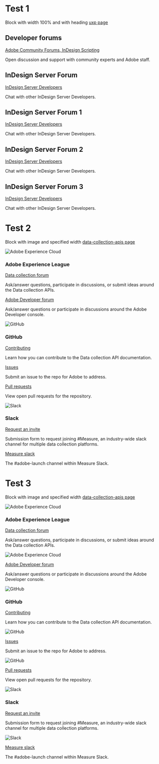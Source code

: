 # Test 1

Block with width 100% and with heading
[uxp page](https://developer.adobe.com/indesign/uxp/support/)

<DiscoverBlock width="100%" slots="heading, link, text"/>

## Developer forums

[Adobe Community Forums, InDesign Scripting](https://community.adobe.com/t5/indesign/ct-p/ct-indesign?page=1&sort=latest_replies&lang=all&tabid=all&topics=label-scripting)

Open discussion and support with community experts and Adobe staff.

<DiscoverBlock width="100%" slots="heading, link, text"/>

## InDesign Server Forum

[InDesign Server Developers](https://community.adobe.com/t5/indesign/ct-p/ct-indesign?page=1&sort=latest_replies&filter=all&lang=all&tabid=discussions&topics=label-serverdevelopers)

Chat with other InDesign Server Developers.

<DiscoverBlock width="30%" slots="heading, link, text"/>

## InDesign Server Forum 1

[InDesign Server Developers](https://community.adobe.com/t5/indesign/ct-p/ct-indesign?page=1&sort=latest_replies&filter=all&lang=all&tabid=discussions&topics=label-serverdevelopers)

Chat with other InDesign Server Developers.

<DiscoverBlock width="30%" slots="heading, link, text"/>

## InDesign Server Forum 2

[InDesign Server Developers](https://community.adobe.com/t5/indesign/ct-p/ct-indesign?page=1&sort=latest_replies&filter=all&lang=all&tabid=discussions&topics=label-serverdevelopers)

Chat with other InDesign Server Developers.

<DiscoverBlock width="30%" slots="heading, link, text"/>

## InDesign Server Forum 3

[InDesign Server Developers](https://community.adobe.com/t5/indesign/ct-p/ct-indesign?page=1&sort=latest_replies&filter=all&lang=all&tabid=discussions&topics=label-serverdevelopers)

Chat with other InDesign Server Developers.

# Test 2

Block with image and specified width
[data-collection-apis page](https://developer.adobe.com/data-collection-apis/docs/support/)

<DiscoverBlock slots="image, heading, link, text" width="25%"/>

![Adobe Experience Cloud](../../assets/experience-cloud.png)

### Adobe Experience League

[Data collection forum](https://experienceleaguecommunities.adobe.com/t5/adobe-experience-platform-data/ct-p/adobe-launch-community)

Ask/answer questions, participate in discussions, or submit ideas around the Data collection APIs.

<DiscoverBlock slots="link, text" width="25%"/>

[Adobe Developer forum](https://experienceleaguecommunities.adobe.com/t5/adobe-i-o-console/ct-p/adobe-io-console)

Ask/answer questions or participate in discussions around the Adobe Developer console.

<DiscoverBlock slots="image, heading, link, text" width="25%"/>

![GitHub](../../assets/github.png)

### GitHub

[Contributing](https://github.com/AdobeDocs/data-collection-apis/blob/main/.github/CONTRIBUTING.md)

Learn how you can contribute to the Data collection API documentation.

<DiscoverBlock slots="link, text" width="25%"/>

[Issues](https://github.com/AdobeDocs/data-collection-apis/issues)

Submit an issue to the repo for Adobe to address.

<DiscoverBlock slots="link, text" width="25%"/>

[Pull requests](https://github.com/AdobeDocs/data-collection-apis/pulls)

View open pull requests for the repository.

<DiscoverBlock slots="image, heading, link, text" width="25%"/>

![Slack](../../assets/slack.png)

### Slack

[Request an invite](https://join.measure.chat)

Submission form to request joining #Measure, an industry-wide slack channel for multiple data collection platforms.

<DiscoverBlock slots="link, text" width="25%"/>

[Measure slack](https://measure.slack.com/messages/adobe-launch)

The #adobe-launch channel within Measure Slack.

# Test 3

Block with image and specified width
[data-collection-apis page](https://developer.adobe.com/data-collection-apis/docs/support/)

<DiscoverBlock slots="image, heading, link, text" width="25%"/>

![Adobe Experience Cloud](../../assets/experience-cloud.png)

### Adobe Experience League

[Data collection forum](https://experienceleaguecommunities.adobe.com/t5/adobe-experience-platform-data/ct-p/adobe-launch-community)

Ask/answer questions, participate in discussions, or submit ideas around the Data collection APIs.

<DiscoverBlock slots="image, link, text" width="25%"/>

![Adobe Experience Cloud](../../assets/experience-cloud.png)

[Adobe Developer forum](https://experienceleaguecommunities.adobe.com/t5/adobe-i-o-console/ct-p/adobe-io-console)

Ask/answer questions or participate in discussions around the Adobe Developer console.

<DiscoverBlock slots="image, heading, link, text" width="25%"/>

![GitHub](../../assets/github.png)

### GitHub

[Contributing](https://github.com/AdobeDocs/data-collection-apis/blob/main/.github/CONTRIBUTING.md)

Learn how you can contribute to the Data collection API documentation.

<DiscoverBlock slots="image, link, text" width="25%"/>

![GitHub](../../assets/github.png)

[Issues](https://github.com/AdobeDocs/data-collection-apis/issues)

Submit an issue to the repo for Adobe to address.

<DiscoverBlock slots="image, link, text" width="25%"/>

![GitHub](../../assets/github.png)

[Pull requests](https://github.com/AdobeDocs/data-collection-apis/pulls)

View open pull requests for the repository.

<DiscoverBlock slots="image, heading, link, text" width="25%"/>

![Slack](../../assets/slack.png)

### Slack

[Request an invite](https://join.measure.chat)

Submission form to request joining #Measure, an industry-wide slack channel for multiple data collection platforms.

<DiscoverBlock slots="image, link, text" width="25%"/>

![Slack](../../assets/slack.png)

[Measure slack](https://measure.slack.com/messages/adobe-launch)

The #adobe-launch channel within Measure Slack.
